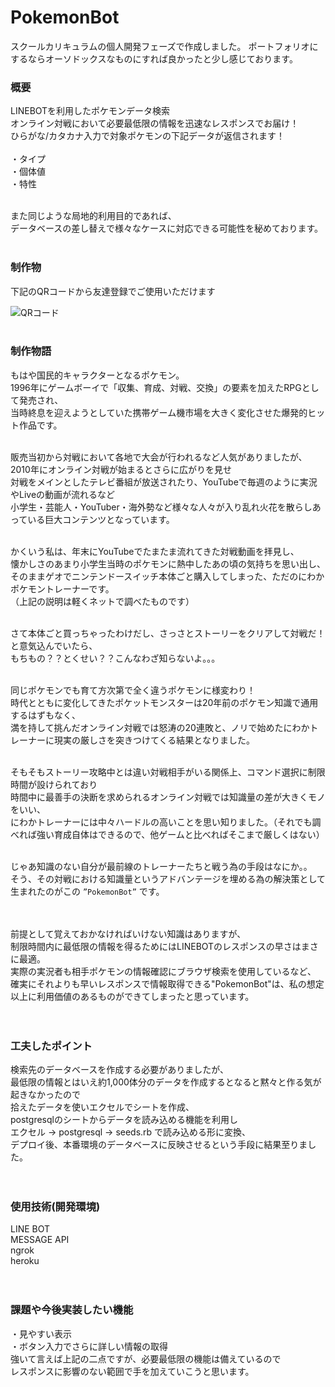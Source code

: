 # **PokemonBot**
スクールカリキュラムの個人開発フェーズで作成しました。
ポートフォリオにするならオーソドックスなものにすれば良かったと少し感じております。

### 概要
LINEBOTを利用したポケモンデータ検索<br>
オンライン対戦において必要最低限の情報を迅速なレスポンスでお届け！<br>
ひらがな/カタカナ入力で対象ポケモンの下記データが返信されます！<br><br>
・タイプ<br>
・個体値<br>
・特性<br><br>

また同じような局地的利用目的であれば、<br>
データベースの差し替えで様々なケースに対応できる可能性を秘めております。<br><br>

### 制作物
下記のQRコードから友達登録でご使用いただけます

![QRコード](https://i.gyazo.com/6b86a7e0ab032aa66fd6dd99c97ab358.png)
<br><br>

### 制作物語
もはや国民的キャラクターとなるポケモン。<br>
1996年にゲームボーイで「収集、育成、対戦、交換」の要素を加えたRPGとして発売され、<br>
当時終息を迎えようとしていた携帯ゲーム機市場を大きく変化させた爆発的ヒット作品です。<br><br>

販売当初から対戦において各地で大会が行われるなど人気がありましたが、2010年にオンライン対戦が始まるとさらに広がりを見せ<br>
対戦をメインとしたテレビ番組が放送されたり、YouTubeで毎週のように実況やLiveの動画が流れるなど<br>
小学生・芸能人・YouTuber・海外勢など様々な人々が入り乱れ火花を散らしあっている巨大コンテンツとなっています。<br><br>


かくいう私は、年末にYouTubeでたまたま流れてきた対戦動画を拝見し、<br>
懐かしさのあまり小学生当時のポケモンに熱中したあの頃の気持ちを思い出し、<br>
そのままゲオでニンテンドースイッチ本体ごと購入してしまった、ただのにわかポケモントレーナーです。<br>
（上記の説明は軽くネットで調べたものです）<br><br>

さて本体ごと買っちゃったわけだし、さっさとストーリーをクリアして対戦だ！と意気込んでいたら、<br>
もちもの？？とくせい？？こんなわざ知らないよ。。。<br><br>

同じポケモンでも育て方次第で全く違うポケモンに様変わり！<br>
時代とともに変化してきたポケットモンスターは20年前のポケモン知識で通用するはずもなく、<br>
満を持して挑んだオンライン対戦では怒涛の20連敗と、ノリで始めたにわかトレーナーに現実の厳しさを突きつけてくる結果となりました。<br><br>

そもそもストーリー攻略中とは違い対戦相手がいる関係上、コマンド選択に制限時間が設けられており<br>
時間中に最善手の決断を求められるオンライン対戦では知識量の差が大きくモノをいい、<br>
にわかトレーナーには中々ハードルの高いことを思い知りました。（それでも調べれば強い育成自体はできるので、他ゲームと比べればそこまで厳しくはない）<br><br>


じゃあ知識のない自分が最前線のトレーナーたちと戦う為の手段はなにか。。<br>
そう、その対戦における知識量というアドバンテージを埋める為の解決策として生まれたのがこの `”PokemonBot”` です。<br><br><br>


前提として覚えておかなければいけない知識はありますが、<br>
制限時間内に最低限の情報を得るためにはLINEBOTのレスポンスの早さはまさに最適。<br>
実際の実況者も相手ポケモンの情報確認にブラウザ検索を使用しているなど、<br>
確実にそれよりも早いレスポンスで情報取得できる"PokemonBot"は、私の想定以上に利用価値のあるものができてしまったと思っています。<br><br><br>



### 工夫したポイント
検索先のデータベースを作成する必要がありましたが、<br>
最低限の情報とはいえ約1,000体分のデータを作成するとなると黙々と作る気が起きなかったので<br>
拾えたデータを使いエクセルでシートを作成、<br>
postgresqlのシートからデータを読み込める機能を利用し<br>
エクセル → postgresql → seeds.rb で読み込める形に変換、<br>
デプロイ後、本番環境のデータベースに反映させるという手段に結果至りました。<br><br><br>


### 使用技術(開発環境)
LINE BOT<br>
MESSAGE API<br>
ngrok<br>
heroku<br>
<br><br>

### 課題や今後実装したい機能
・見やすい表示<br>
・ボタン入力でさらに詳しい情報の取得<br>
強いて言えば上記の二点ですが、必要最低限の機能は備えているので<br>
レスポンスに影響のない範囲で手を加えていこうと思います。
